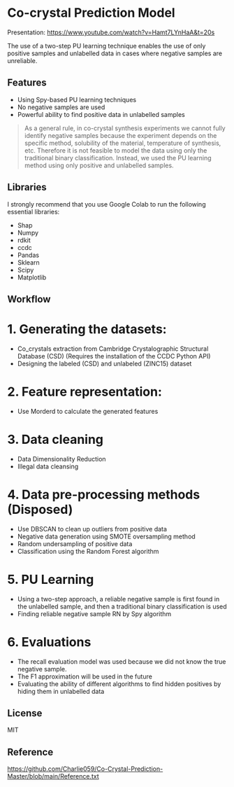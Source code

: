 # Co-crystal Prediction Model

Presentation: https://www.youtube.com/watch?v=Hamt7LYnHaA&t=20s


The use of a two-step PU learning technique enables the use of only positive samples and unlabelled data in cases where negative samples are unreliable.

## Features

- Using Spy-based PU learning techniques
- No negative samples are used
- Powerful ability to find positive data in unlabelled samples



> As a general rule, in co-crystal synthesis experiments we cannot fully identify negative samples because the experiment depends on the specific method, solubility of the material, temperature of synthesis, etc. Therefore it is not feasible to model the data using only the traditional binary classification. Instead, we used the PU learning method using only positive and unlabelled samples.



## Libraries

I strongly recommend that you use Google Colab to run the following essential libraries:

- Shap
- Numpy
- rdkit
- ccdc
- Pandas
- Sklearn
- Scipy
- Matplotlib

## Workflow

# 1. Generating the datasets:
-  Co_crystals extraction from Cambridge Crystalographic Structural Database (CSD) (Requires the installation of the CCDC Python API)
-  Designing the labeled (CSD) and unlabeled (ZINC15) dataset

# 2. Feature representation:
- Use Morderd to calculate the generated features

# 3. Data cleaning
- Data Dimensionality Reduction
- Illegal data cleansing

# 4. Data pre-processing methods (Disposed)
- Use DBSCAN to clean up outliers from positive data
- Negative data generation using SMOTE oversampling method
- Random undersampling of positive data
- Classification using the Random Forest algorithm

# 5. PU Learning
- Using a two-step approach, a reliable negative sample is first found in the unlabelled sample, and then a traditional binary classification is used
- Finding reliable negative sample RN by Spy algorithm

# 6. Evaluations
- The recall evaluation model was used because we did not know the true negative sample.
- The F1 approximation will be used in the future
- Evaluating the ability of different algorithms to find hidden positives by hiding them in unlabelled data

## License

MIT

## Reference

https://github.com/Charlie059/Co-Crystal-Prediction-Master/blob/main/Reference.txt
